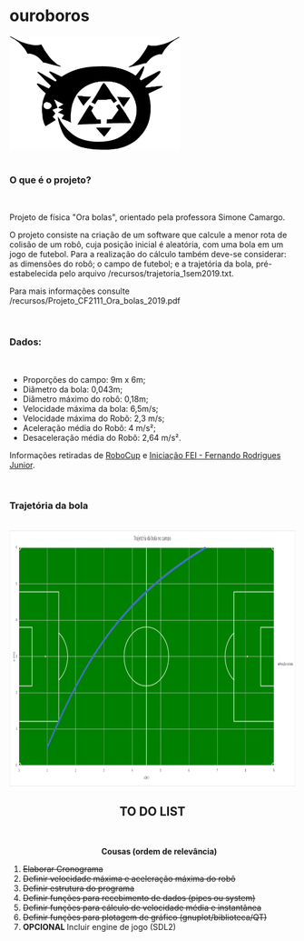 # ouroboros
<img src="imagens/ouroboros.png" width="300" height="200">
<br>
<br>
<h3> <b>  O que é o projeto?</b> </h3>
<br>
<p> Projeto de física "Ora bolas", orientado pela professora Simone Camargo.</p>
<p> O projeto consiste na criação de um software que calcule a menor rota de colisão de um robô, cuja posição inicial é aleatória, com uma bola em um jogo de futebol. Para a realização do cálculo também deve-se considerar: as dimensões do robô; o campo de futebol; e a trajetória da bola, pré-estabelecida pelo arquivo /recursos/trajetoria_1sem2019.txt.  </p>
<p> Para mais informações consulte /recursos/Projeto_CF2111_Ora_bolas_2019.pdf</p>
<br>
<h3> <b>  Dados: </b> </h3>
<br>
<ul>
	<li>Proporções do campo: 9m x 6m;</li>
	<li>Diâmetro da bola: 0,043m;</li>
	<li>Diâmetro máximo do robô: 0,18m;</li>
	<li>Velocidade máxima da bola: 6,5m/s; </li>
	<li>Velocidade máxima do Robô: 2,3 m/s; </li>
	<li>Aceleração média do Robô: 4 m/s²; </li>
	<li>Desaceleração média do Robô: 2,64 m/s². </li>

</ul>
<p>Informações retiradas de  <a href="https://ssl.robocup.org/rules/">RoboCup</a> e <a href="https://fei.edu.br/robofei/ics/IC-Rodrigues-2015.pdf">Iniciação FEI - Fernando Rodrigues Junior</a>.</p>
<br>
<h3> <b>  Trajetória da bola</b> </h3>
<br>
<img src="imagens/TrajetoriaBola.png" width="800" height="450">
<br>
<h2 style="text-align: center;"> TO DO LIST </h2>
<br>
<ol>
	<p style="text-align: center;"><b>Cousas (ordem de relevância) </b></p>
	<li> <s>Elaborar Cronograma</s>  </li>
	<li> <s>Definir velocidade máxima e aceleração máxima do robô</s> </li>
	<li> <s>Definir estrutura do programa</s> </li>
	<li> <s>Definir funções para recebimento de dados (pipes ou system)</s> </li>
	<li> <s>Definir funções para cálculo de velocidade média e instantânea</s> </li>
	<li> <s>Definir funções para plotagem de gráfico (gnuplot/biblioteca/QT)</s></li>
	<li> <b> OPCIONAL </b> Incluir engine de jogo (SDL2) </li>
</ol>
